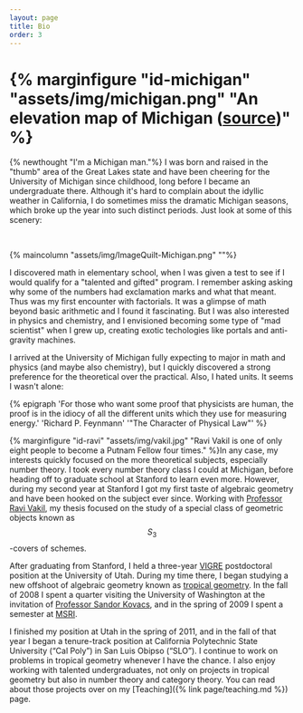 ```yaml
---
layout: page
title: Bio
order: 3
---
```


# {% marginfigure "id-michigan" "assets/img/michigan.png" "An elevation map of Michigan ([source](https://muir-way.com/products/michigan-elevation-map))" %}
{% newthought "I'm a Michigan man."%} I was born and raised in the "thumb" area of the Great Lakes state and have been cheering for the University of Michigan since childhood, long before I became an undergraduate there. Although it's hard to complain about the idyllic weather in California, I do sometimes miss the dramatic Michigan seasons, which broke up the year into such distinct periods. Just look at some of this scenery:

<br>

{% maincolumn "assets/img/ImageQuilt-Michigan.png" ""%}

I discovered math in elementary school, when I was given a test to see if I would qualify for a "talented and gifted" program. I remember asking asking why some of the numbers had exclamation marks and what that meant. Thus was my first encounter with factorials. It was a glimpse of math beyond basic arithmetic and I found it fascinating. But I was also interested in physics and chemistry, and I envisioned becoming some type of "mad scientist" when I grew up, creating exotic techologies like portals and anti-gravity machines.

I arrived at the University of Michigan fully expecting to major in math and physics (and maybe also chemistry), but I quickly discovered a strong preference for the theoretical over the practical. Also, I hated units. It seems I wasn't alone:

{% epigraph 'For those who want some proof that physicists are human, the proof is in the idiocy of all the different units which they use for measuring energy.' 'Richard P. Feynmann' '"The Character of Physical Law"' %}

{% marginfigure "id-ravi" "assets/img/vakil.jpg" "Ravi Vakil is one of only eight people to become a Putnam Fellow four times." %}In any case, my interests quickly focused on the more theoretical subjects, especially number theory. I took every number theory class I could at Michigan, before heading off to graduate school at Stanford to learn even more. However, during my second year at Stanford I got my first taste of algebraic geometry and have been hooked on the subject ever since. Working with [Professor Ravi Vakil](http://math.stanford.edu/~vakil/), my thesis focused on the study of a special class of geometric objects known as $$S_3$$-covers of schemes.

After graduating from Stanford, I held a three-year [VIGRE](http://www.math.utah.edu/vigre/) postdoctoral position at the University of Utah. During my time there, I began studying a new offshoot of algebraic geometry known as [tropical geometry](http://en.wikipedia.org/wiki/Tropical_geometry). In the fall of 2008 I spent a quarter visiting the University of Washington at the invitation of [Professor Sandor Kovacs](https://sites.math.washington.edu/~kovacs/current/), and in the spring of 2009 I spent a semester at [MSRI](http://www.msri.org/).

I finished my position at Utah in the spring of 2011, and in the fall of that year I began a tenure-track position at California Polytechnic State University (“Cal Poly”) in San Luis Obipso (“SLO”). I continue to work on problems in tropical geometry whenever I have the chance. I also enjoy working with talented undergraduates, not only on projects in tropical geometry but also in number theory and category theory. You can read about those projects over on my [Teaching]({% link page/teaching.md %}) page.